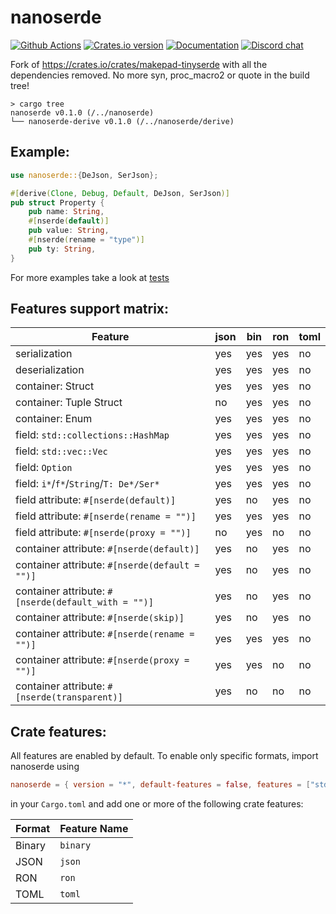 # nanoserde

[![Github Actions](https://github.com/not-fl3/nanoserde/workflows/Cross-compile/badge.svg)](https://github.com/not-fl3/nanoserde/actions?query=workflow%3A)
[![Crates.io version](https://img.shields.io/crates/v/nanoserde.svg)](https://crates.io/crates/nanoserde)
[![Documentation](https://docs.rs/nanoserde/badge.svg)](https://docs.rs/nanoserde)
[![Discord chat](https://img.shields.io/discord/710177966440579103.svg?label=discord%20chat)](https://discord.gg/WfEp6ut)

Fork of https://crates.io/crates/makepad-tinyserde with all the dependencies removed.
No more syn, proc_macro2 or quote in the build tree!

```
> cargo tree
nanoserde v0.1.0 (/../nanoserde)
└── nanoserde-derive v0.1.0 (/../nanoserde/derive)
```

## Example:

```rust
use nanoserde::{DeJson, SerJson};

#[derive(Clone, Debug, Default, DeJson, SerJson)]
pub struct Property {
    pub name: String,
    #[nserde(default)]
    pub value: String,
    #[nserde(rename = "type")]
    pub ty: String,
}
```

For more examples take a look at [tests](/tests)

## Features support matrix:

| Feature                                             | json   | bin   | ron    | toml  |
| --------------------------------------------------- | ------ | ----- | ------ | ----- |
| serialization                                       | yes    | yes   | yes    | no    |
| deserialization                                     | yes    | yes   | yes    | no    |
| container: Struct                                   | yes    | yes   | yes    | no    |
| container: Tuple Struct                             | no     | yes   | yes    | no    |
| container: Enum                                     | yes    | yes   | yes    | no    |
| field: `std::collections::HashMap`                  | yes    | yes   | yes    | no    |
| field: `std::vec::Vec`                              | yes    | yes   | yes    | no    |
| field: `Option`                                     | yes    | yes   | yes    | no    |
| field: `i*`/`f*`/`String`/`T: De*/Ser*`             | yes    | yes   | yes    | no    |
| field attribute: `#[nserde(default)]`               | yes    | no    | yes    | no    |
| field attribute: `#[nserde(rename = "")]`           | yes    | yes   | yes    | no    |
| field attribute: `#[nserde(proxy = "")]`            | no     | yes   | no     | no    |
| container attribute: `#[nserde(default)]`           | yes    | no    | yes    | no    |
| container attribute: `#[nserde(default = "")]`      | yes    | no    | yes    | no    |
| container attribute: `#[nserde(default_with = "")]` | yes    | no    | yes    | no    |
| container attribute: `#[nserde(skip)]`              | yes    | no    | yes    | no    |
| container attribute: `#[nserde(rename = "")]`       | yes    | yes   | yes    | no    |
| container attribute: `#[nserde(proxy = "")]`        | yes    | yes   | no     | no    |
| container attribute: `#[nserde(transparent)]`       | yes    | no    | no     | no    |

## Crate features:

All features are enabled by default. To enable only specific formats, import nanoserde using
```toml
nanoserde = { version = "*", default-features = false, features = ["std", "{format feature name}"] }
```
in your `Cargo.toml` and add one or more of the following crate features:

| Format    | Feature Name   |
| ----------| -------------- |
| Binary    | `binary`       |
| JSON      | `json`         |
| RON       | `ron`          |
| TOML      | `toml`         |
